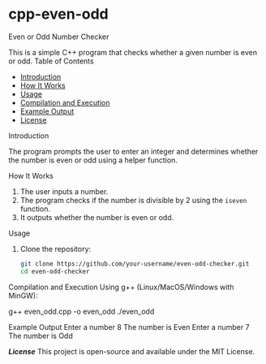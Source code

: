 # cpp-even-odd
 Even or Odd Number Checker

This is a simple C++ program that checks whether a given number is even or odd.
Table of Contents

- [Introduction](#introduction)
- [How It Works](#how-it-works)
- [Usage](#usage)
- [Compilation and Execution](#compilation-and-execution)
- [Example Output](#example-output)
- [License](#license)

Introduction

The program prompts the user to enter an integer and determines whether the number is even or odd using a helper function.

 How It Works

1. The user inputs a number.
2. The program checks if the number is divisible by 2 using the `iseven` function.
3. It outputs whether the number is even or odd.

 Usage

1. Clone the repository:

   ```bash
   git clone https://github.com/your-username/even-odd-checker.git
   cd even-odd-checker

Compilation and Execution
Using g++ (Linux/MacOS/Windows with MinGW):

g++ even_odd.cpp -o even_odd
./even_odd

Example Output
Enter a number
8
The number is Even
Enter a number
7
The number is Odd

***License***
This project is open-source and available under the MIT License.
